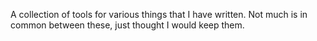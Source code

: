 A collection of tools for various things that I have written. Not much is in common between these, just thought I would keep them.
